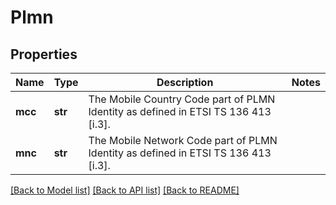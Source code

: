 # Plmn

## Properties
Name | Type | Description | Notes
------------ | ------------- | ------------- | -------------
**mcc** | **str** | The Mobile Country Code part of PLMN Identity as defined in ETSI TS 136 413 [i.3]. | 
**mnc** | **str** | The Mobile Network Code part of PLMN Identity as defined in ETSI TS 136 413 [i.3]. | 

[[Back to Model list]](../README.md#documentation-for-models) [[Back to API list]](../README.md#documentation-for-api-endpoints) [[Back to README]](../README.md)

